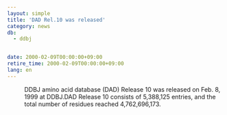 ```yaml
---
layout: simple
title: 'DAD Rel.10 was released'
category: news
db:
  - ddbj


date: 2000-02-09T00:00:00+09:00
retire_time: 2000-02-09T00:00:00+09:00
lang: en
---
```


<dd>DDBJ amino acid database (DAD) Release 10 was released on Feb. 8, 1999 at DDBJ.DAD Release 10 consists of 5,388,125 entries, and the total number of residues reached 4,762,696,173.</dd>
